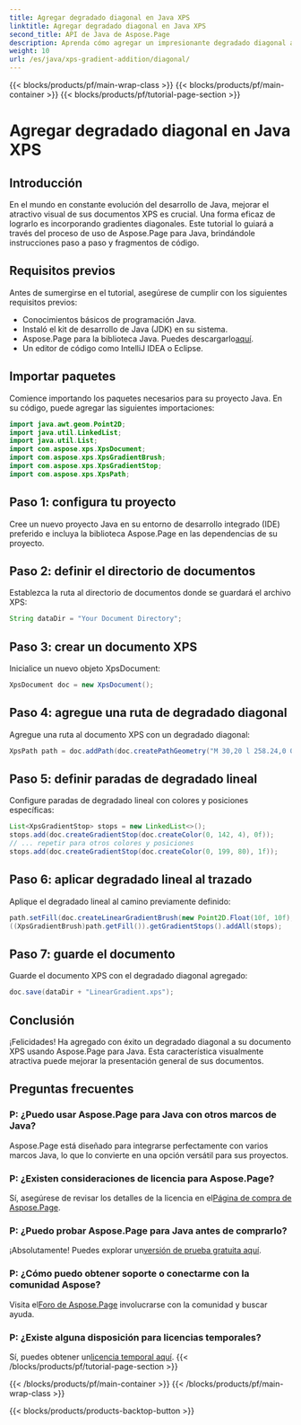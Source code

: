 ```yaml
---
title: Agregar degradado diagonal en Java XPS
linktitle: Agregar degradado diagonal en Java XPS
second_title: API de Java de Aspose.Page
description: Aprenda cómo agregar un impresionante degradado diagonal a sus documentos XPS en Java usando Aspose.Page. Mejore su presentación visual sin esfuerzo.
weight: 10
url: /es/java/xps-gradient-addition/diagonal/
---
```


{{< blocks/products/pf/main-wrap-class >}}
{{< blocks/products/pf/main-container >}}
{{< blocks/products/pf/tutorial-page-section >}}

# Agregar degradado diagonal en Java XPS

## Introducción
En el mundo en constante evolución del desarrollo de Java, mejorar el atractivo visual de sus documentos XPS es crucial. Una forma eficaz de lograrlo es incorporando gradientes diagonales. Este tutorial lo guiará a través del proceso de uso de Aspose.Page para Java, brindándole instrucciones paso a paso y fragmentos de código.
## Requisitos previos
Antes de sumergirse en el tutorial, asegúrese de cumplir con los siguientes requisitos previos:
- Conocimientos básicos de programación Java.
- Instaló el kit de desarrollo de Java (JDK) en su sistema.
-  Aspose.Page para la biblioteca Java. Puedes descargarlo[aquí](https://releases.aspose.com/page/java/).
- Un editor de código como IntelliJ IDEA o Eclipse.
## Importar paquetes
Comience importando los paquetes necesarios para su proyecto Java. En su código, puede agregar las siguientes importaciones:
```java
import java.awt.geom.Point2D;
import java.util.LinkedList;
import java.util.List;
import com.aspose.xps.XpsDocument;
import com.aspose.xps.XpsGradientBrush;
import com.aspose.xps.XpsGradientStop;
import com.aspose.xps.XpsPath;
```
## Paso 1: configura tu proyecto
Cree un nuevo proyecto Java en su entorno de desarrollo integrado (IDE) preferido e incluya la biblioteca Aspose.Page en las dependencias de su proyecto.
## Paso 2: definir el directorio de documentos
Establezca la ruta al directorio de documentos donde se guardará el archivo XPS:
```java
String dataDir = "Your Document Directory";
```
## Paso 3: crear un documento XPS
Inicialice un nuevo objeto XpsDocument:
```java
XpsDocument doc = new XpsDocument();
```
## Paso 4: agregue una ruta de degradado diagonal
Agregue una ruta al documento XPS con un degradado diagonal:
```java
XpsPath path = doc.addPath(doc.createPathGeometry("M 30,20 l 258.24,0 0,56.64 -258.24,0 Z"));
```
## Paso 5: definir paradas de degradado lineal
Configure paradas de degradado lineal con colores y posiciones específicas:
```java
List<XpsGradientStop> stops = new LinkedList<>();
stops.add(doc.createGradientStop(doc.createColor(0, 142, 4), 0f));
// ... repetir para otros colores y posiciones
stops.add(doc.createGradientStop(doc.createColor(0, 199, 80), 1f));
```
## Paso 6: aplicar degradado lineal al trazado
Aplique el degradado lineal al camino previamente definido:
```java
path.setFill(doc.createLinearGradientBrush(new Point2D.Float(10f, 10f), new Point2D.Float(228f, 100f)));
((XpsGradientBrush)path.getFill()).getGradientStops().addAll(stops);
```
## Paso 7: guarde el documento
Guarde el documento XPS con el degradado diagonal agregado:
```java
doc.save(dataDir + "LinearGradient.xps");
```
## Conclusión
¡Felicidades! Ha agregado con éxito un degradado diagonal a su documento XPS usando Aspose.Page para Java. Esta característica visualmente atractiva puede mejorar la presentación general de sus documentos.
## Preguntas frecuentes
### P: ¿Puedo usar Aspose.Page para Java con otros marcos de Java?
Aspose.Page está diseñado para integrarse perfectamente con varios marcos Java, lo que lo convierte en una opción versátil para sus proyectos.
### P: ¿Existen consideraciones de licencia para Aspose.Page?
 Sí, asegúrese de revisar los detalles de la licencia en el[Página de compra de Aspose.Page](https://purchase.aspose.com/buy).
### P: ¿Puedo probar Aspose.Page para Java antes de comprarlo?
 ¡Absolutamente! Puedes explorar un[versión de prueba gratuita aquí](https://releases.aspose.com/).
### P: ¿Cómo puedo obtener soporte o conectarme con la comunidad Aspose?
 Visita el[Foro de Aspose.Page](https://forum.aspose.com/c/page/39) involucrarse con la comunidad y buscar ayuda.
### P: ¿Existe alguna disposición para licencias temporales?
 Sí, puedes obtener un[licencia temporal aquí](https://purchase.aspose.com/temporary-license/).
{{< /blocks/products/pf/tutorial-page-section >}}

{{< /blocks/products/pf/main-container >}}
{{< /blocks/products/pf/main-wrap-class >}}

{{< blocks/products/products-backtop-button >}}
